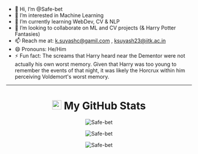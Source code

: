 - 👋 Hi, I’m @Safe-bet  
- 👀 I’m interested in Machine Learning  
- 🌱 I’m currently learning WebDev, CV & NLP  
- 💞️ I’m looking to collaborate on ML and CV projects (& Harry Potter Fantasies)  
- 📫 Reach me at: k.suyashc@gamil.com , ksuyash23@iitk.ac.in
- 😄 Pronouns: He/Him  
- ⚡ Fun fact: The screams that Harry heard near the Dementor were not actually his own worst memory. Given that Harry was too young to remember the events of that night, it was likely the Horcrux within him perceiving Voldemort's worst memory.

---

<h1 align="center">
<img src='https://media1.giphy.com/media/du3J3cXyzhj75IOgvA/giphy.gif?cid=ecf05e47x2g034i9pzwtzzsd3xgg2w9nr94t4tflbbgo3008&rid=giphy.gif' width='25' />
My GitHub Stats
</h1>

<div align="center">

<!-- GitHub Stats -->
<span><img src="https://github-readme-stats-sigma-five.vercel.app/api?username=Safe-bet&show_icons=true&locale=en" alt="Safe-bet" /></span>

<!-- Top Languages -->
<span><img src="https://github-readme-stats-sigma-five.vercel.app/api/top-langs?username=Safe-bet&show_icons=true&locale=en&layout=compact" alt="Safe-bet"/></span>

<!-- Contribution Streak -->
<span><img src="https://github-readme-streak-stats.herokuapp.com/?user=Safe-bet&bg_color=1e1e2e&text_color=cdd6f4" alt="Safe-bet" /></span>



<!---
Safe-bet/Safe-bet is a ✨ special ✨ repository because its `README.md` (this file) appears on your GitHub profile.
You can click the Preview link to take a look at your changes.
--->
